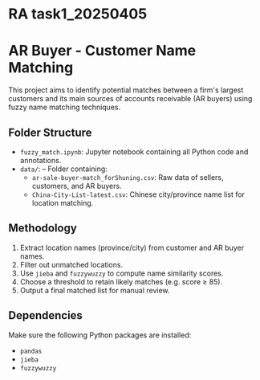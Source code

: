 # RA task1_20250405
# AR Buyer - Customer Name Matching

This project aims to identify potential matches between a firm's largest customers and its main sources of accounts receivable (AR buyers) using fuzzy name matching techniques.

## Folder Structure
- `fuzzy_match.ipynb`: Jupyter notebook containing all Python code and annotations.
- `data/`:  – Folder containing:
  - `ar-sale-buyer-match_forShuning.csv`: Raw data of sellers, customers, and AR buyers.
  - `China-City-List-latest.csv`: Chinese city/province name list for location matching.

## Methodology

1. Extract location names (province/city) from customer and AR buyer names.
2. Filter out unmatched locations.
3. Use `jieba` and `fuzzywuzzy` to compute name similarity scores.
4. Choose a threshold to retain likely matches (e.g. score ≥ 85).
5. Output a final matched list for manual review.

## Dependencies

Make sure the following Python packages are installed:
- `pandas`
- `jieba`
- `fuzzywuzzy`
 
